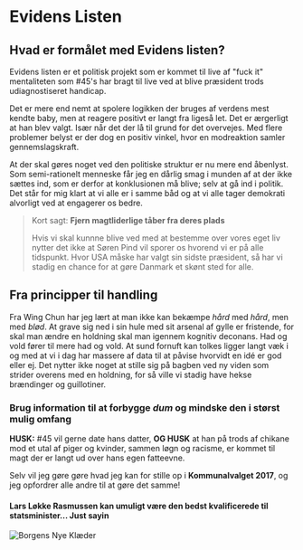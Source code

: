 # Evidens Listen

## Hvad er formålet med Evidens listen?

Evidens listen er et politisk projekt som er kommet til live af "fuck it" mentaliteten som #45's har bragt til live ved at blive præsident trods udiagnostiseret handicap.

Det er mere end nemt at spolere logikken der bruges af verdens mest kendte baby, men at reagere positivt er langt fra ligeså let. Det er ærgerligt at han blev valgt. Især når det der lå til grund for det overvejes. Med flere problemer belyst er der dog en positiv vinkel, hvor en modreaktion samler gennemslagskraft.

At der skal gøres noget ved den politiske struktur er nu mere end åbenlyst. Som semi-rationelt menneske får jeg en dårlig smag i munden af at der ikke sættes ind, som er derfor at konklusionen må blive; selv at gå ind i politik. Det står for mig klart at vi alle er i samme båd og at vi alle tager demokrati alvorligt ved at engagerer os bedre.

> Kort sagt: **Fjern magtliderlige tåber fra deres plads**
>
> Hvis vi skal kunnne blive ved med at bestemme over vores eget liv nytter det ikke at Søren Pind vil sporer os hvorend vi er på alle tidspunkt. Hvor USA måske har valgt sin sidste præsident, så har vi stadig en chance for at gøre Danmark et skønt sted for alle.

## Fra principper til handling

Fra Wing Chun har jeg lært at man ikke kan bekæmpe *hård* med *hård*, men med *blød*. At grave sig ned i sin hule med sit arsenal af gylle er fristende, for skal man ændre en holdning skal man igennem kognitiv deconans. Had og vold fører til mere had og vold. At sund fornuft kan tolkes ligger langt væk i og med at vi i dag har massere af data til at påvise hvorvidt en idé er god eller ej. Det nytter ikke noget at stille sig på bagben ved ny viden som strider overens med en holdning, for så ville vi stadig have hekse brændinger og guillotiner.

### Brug information til at forbygge _dum_ og mindske den i størst mulig omfang

 **HUSK:** #45 vil gerne date hans datter, **OG HUSK** at han på trods af chikane mod et utal af piger og kvinder, sammen løgn og racisme, er kommet til magt der er langt ud over hans egen fatteevne.

Selv vil jeg gøre gøre hvad jeg kan for stille op i **Kommunalvalget 2017**, og jeg opfordrer alle andre til at gøre det samme!

#### Lars Løkke Rasmussen kan umuligt være den bedst kvalificerede til statsminister... Just sayin

![Borgens Nye Klæder](http://kryp2.dk/media/blogs/home/logooooooo.png)
